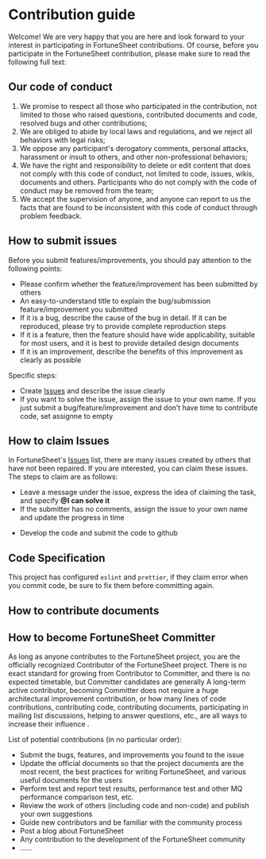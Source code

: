 
# Contribution guide  

Welcome! We are very happy that you are here and look forward to your interest in participating in FortuneSheet contributions. Of course, before you participate in the FortuneSheet contribution, please make sure to read the following full text:

## Our code of conduct

1. We promise to respect all those who participated in the contribution, not limited to those who raised questions, contributed documents and code, resolved bugs and other contributions;
2. We are obliged to abide by local laws and regulations, and we reject all behaviors with legal risks;
3. We oppose any participant's derogatory comments, personal attacks, harassment or insult to others, and other non-professional behaviors;
4. We have the right and responsibility to delete or edit content that does not comply with this code of conduct, not limited to code, issues, wikis, documents and others. Participants who do not comply with the code of conduct may be removed from the team;
5. We accept the supervision of anyone, and anyone can report to us the facts that are found to be inconsistent with this code of conduct through problem feedback.

<!-- ## How to participate in contributing?

* Contributed documents: Browsing the document can deepen your understanding of FortuneSheet. Once you find that the document is not clearly written or the logic is confusing, you can correct, modify, and supplement. You can go to [Google Forum](https://groups.google.com/g/FortuneSheet) to give feedback
* Contributing code: Welcome everyone to contribute code to the FortuneSheet community, you are welcome to claim the Open state [Issues](https://bitbucket.org/netaxtech-team/netax-sheet/issues) and unfinished features, submit a PR, and become one of the contributors If you find that some functions cannot meet your needs or have problems during use, please record in Issues
* Participate in the issue discussion: you can post your suggestions under any [Issues](https://bitbucket.org/netaxtech-team/netax-sheet/issues)
* Review code: You can see PR submitted by all contributors on [Github](https://github.com/mengshukeji/FortuneSheet), you can review their code and post your suggestions -->

## How to submit issues

Before you submit features/improvements, you should pay attention to the following points:

* Please confirm whether the feature/improvement has been submitted by others
* An easy-to-understand title to explain the bug/submission feature/improvement you submitted
* If it is a bug, describe the cause of the bug in detail. If it can be reproduced, please try to provide complete reproduction steps
* If it is a feature, then the feature should have wide applicability, suitable for most users, and it is best to provide detailed design documents
* If it is an improvement, describe the benefits of this improvement as clearly as possible

Specific steps:

* Create [Issues](https://bitbucket.org/netaxtech-team/netax-sheet/issues) and describe the issue clearly
* If you want to solve the issue, assign the issue to your own name. If you just submit a bug/feature/improvement and don’t have time to contribute code, set assignne to empty
<!-- * If it is a relatively large feature/improvement, try to output the design document first and follow the [FortuneSheet RFC](https://github.com/mengshukeji/FortuneSheet-rfcs) process for others to review -->

## How to claim Issues

In FortuneSheet's [Issues](https://bitbucket.org/netaxtech-team/netax-sheet/issues) list, there are many issues created by others that have not been repaired. If you are interested, you can claim these issues. The steps to claim are as follows:

* Leave a message under the issue, express the idea of claiming the task, and specify **@I can solve it**
* If the submitter has no comments, assign the issue to your own name and update the progress in time
<!-- * If it is a relatively large feature, try to output the design document first and follow the [FortuneSheet RFC](https://github.com/mengshukeji/FortuneSheet-rfcs) process for others to review -->
* Develop the code and submit the code to github

## Code Specification

This project has configured `eslint` and `prettier`, if they claim error when you commit code, be sure to fix them before committing again.

## How to contribute documents

## How to become FortuneSheet Committer

As long as anyone contributes to the FortuneSheet project, you are the officially recognized Contributor of the FortuneSheet project. There is no exact standard for growing from Contributor to Committer, and there is no expected timetable, but Committer candidates are generally A long-term active contributor, becoming Committer does not require a huge architectural improvement contribution, or how many lines of code contributions, contributing code, contributing documents, participating in mailing list discussions, helping to answer questions, etc., are all ways to increase their influence .

List of potential contributions (in no particular order):

* Submit the bugs, features, and improvements you found to the issue
* Update the official documents so that the project documents are the most recent, the best practices for writing FortuneSheet, and various useful documents for the users
* Perform test and report test results, performance test and other MQ performance comparison test, etc.
* Review the work of others (including code and non-code) and publish your own suggestions
* Guide new contributors and be familiar with the community process
* Post a blog about FortuneSheet
* Any contribution to the development of the FortuneSheet community
* ......
